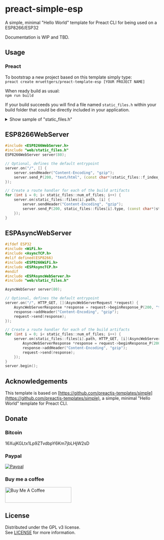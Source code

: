 # preact-simple-esp

A simple, minimal "Hello World" template for Preact CLI for being used on a ESP8266/ESP32

Documentation is WIP and TBD.

## Usage

### Preact

To bootstrap a new project based on this template simply type:  
`preact create mruettgers/preact-template-esp [YOUR PROJECT NAME]`

When ready build as usual:  
`npm run build`

If your build succeeds you will find a file named `static_files.h` within your build folder that could be directly included in your application.
<details>
  <summary>Show sample of "static_files.h"</summary>
    
  ```c++
#pragma once
namespace static_files
{
    struct file
    {
        const char *path;
        uint32_t size;
        const char *type;
        const uint8_t *contents;
    };
    
    const uint32_t f_index_html_size PROGMEM = 350;     
    const uint8_t f_index_html_contents[] PROGMEM = {        
        0x1f, 0x8b, 0x08, ...
    };
    
    const uint32_t f_bundle_c3928_css_size PROGMEM = 108;     
    const uint8_t f_bundle_c3928_css_contents[] PROGMEM = {        
        0x1f, 0x8b, 0x08, ...
    };
    
    const file files[] PROGMEM = {  
        {.path = "/index.html",
            .size = f_index_html_size,
            .type = "text/html",
            .contents = f_index_html_contents},
        {.path = "/bundle.c3928.css",
            .size = f_bundle_c3928_css_size,
            .type = "text/css",
            .contents = f_bundle_c3928_css_contents},
    };

    const uint8_t num_of_files PROGMEM = sizeof(files) / sizeof(const file);
}
```
</details>

## ESP8266WebServer

```c++
#include <ESP8266WebServer.h>
#include "web/static_files.h"
ESP8266WebServer server(80);

// Optional, defines the default entrypoint
server.on("/", [] {
    server.sendHeader("Content-Encoding", "gzip");
    server.send_P(200, "text/html", (const char*)static_files::f_index_html_contents, static_files::f_index_html_size);
});  

// Create a route handler for each of the build artifacts
for (int i = 0; i< static_files::num_of_files; i++) {
    server.on(static_files::files[i].path, [i] {
        server.sendHeader("Content-Encoding", "gzip");
        server.send_P(200, static_files::files[i].type, (const char*)static_files::files[i].contents, static_files::files[i].size);
    });  
}
```

## ESPAsyncWebServer

```c++
#ifdef ESP32
#include <WiFi.h>
#include <AsyncTCP.h>
#elif defined(ESP8266)
#include <ESP8266WiFi.h>
#include <ESPAsyncTCP.h>
#endif
#include <ESPAsyncWebServer.h>
#include "web/static_files.h"

AsyncWebServer server(80);

// Optional, defines the default entrypoint
server.on("/", HTTP_GET, [](AsyncWebServerRequest *request) {
    AsyncWebServerResponse *response = request->beginResponse_P(200, "text/html", static_files::f_index_html_contents, static_files::f_index_html_size);
    response->addHeader("Content-Encoding", "gzip");
    request->send(response);
});

// Create a route handler for each of the build artifacts
for (int i = 0; i< static_files::num_of_files; i++) {
    server.on(static_files::files[i].path, HTTP_GET, [i](AsyncWebServerRequest *request) {
        AsyncWebServerResponse *response = request->beginResponse_P(200, static_files::files[i].type, static_files::files[i].contents, static_files::files[i].size);
        response->addHeader("Content-Encoding", "gzip");
        request->send(response);
    });  
}
server.begin();
```

## Acknowledgements

This template is based on [https://github.com/preactjs-templates/simple](https://github.com/preactjs-templates/simple), a simple, minimal "Hello World" template for Preact CLI.

## Donate

### Bitcoin
16XujKGLtx1Lp9ZTvdbpY6Km7jbLHjW2sD

### Paypal
[![Paypal](https://www.paypalobjects.com/en_US/DK/i/btn/btn_donateCC_LG.gif)](https://www.paypal.com/cgi-bin/webscr?cmd=_s-xclick&hosted_button_id=GK95YZCEGJT84)

### Buy me a coffee
<a href="https://www.buymeacoffee.com/fkqeNT2" target="_blank"><img src="https://cdn.buymeacoffee.com/buttons/default-green.png" alt="Buy Me A Coffee" height="51" width="217"></a>

## License

Distributed under the GPL v3 license.  
See [LICENSE](LICENSE) for more information.
